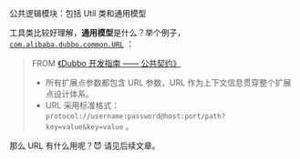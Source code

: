 公共逻辑模块：包括 Util 类和通用模型

<p>工具类比较好理解，<strong>通用模型</strong>是什么？举个例子，<a href="https://github.com/alibaba/dubbo/blob/4bbc0ddddacc915ddc8ff292dd28745bbc0031fd/dubbo-common/src/main/java/com/alibaba/dubbo/common/URL.java" rel="external nofollow noopener noreferrer" target="_blank"><code>com.alibaba.dubbo.common.URL</code></a> ：</p>
<blockquote>
<p>FROM <a href="http://dubbo.apache.org/zh-cn/docs/dev/contract.html" rel="external nofollow noopener noreferrer" target="_blank">《Dubbo 开发指南 —— 公共契约》</a></p>
<ul>
<li>所有扩展点参数都包含 URL 参数，URL 作为上下文信息贯穿整个扩展点设计体系。</li>
<li>URL 采用标准格式：<code>protocol://username:password@host:port/path?key=value&amp;key=value</code> 。</li>
</ul>
</blockquote>
<p>那么 URL 有什么用呢？😈 请见后续文章。</p>

